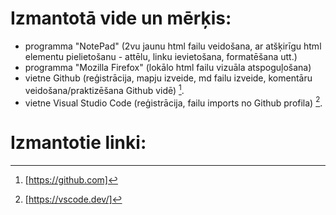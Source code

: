 # Izmantotā vide un mērķis:  
- programma "NotePad" (2vu jaunu html failu veidošana, ar atšķirīgu html elementu pielietošanu - attēlu, linku ievietošana, formatēšana utt.)
- programma "Mozilla Firefox" (lokālo html failu vizuāla atspoguļošana)
- vietne Github (reģistrācija, mapju izveide, md failu izveide, komentāru veidošana/praktizēšana Github vidē) [^1].
- vietne Visual Studio Code (reģistrācija, failu imports no Github profila) [^2].   

# Izmantotie linki:
[^1]: [https://github.com]  
[^2]: [https://vscode.dev/]  

